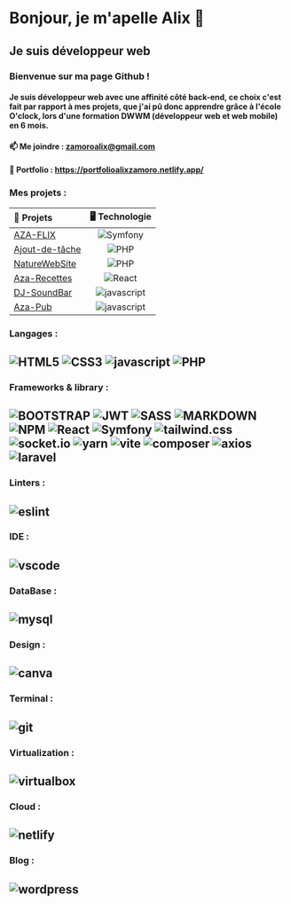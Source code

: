 # Bonjour, je m'apelle Alix 👋

## Je suis développeur web

### Bienvenue sur ma page Github !

#### Je suis développeur web avec une affinité côté back-end, ce choix c'est fait par rapport à mes projets, que j'ai pû donc apprendre grâce à l'école O'clock, lors d'une formation DWWM (développeur web et web mobile) en 6 mois.

#### 📫 Me joindre : zamoroalix@gmail.com 
#### 📔 Portfolio : https://portfolioalixzamoro.netlify.app/

### Mes projets :

| 🎨 Projets  | 🖥️ Technologie          
| :--------------- |:---------------:| 
| [AZA-FLIX](https://github.com/ALIXZAMORO/Aza-flix-ALIXZAMORO) |   ![Symfony](https://img.shields.io/badge/Symfony-000000?style=for-the-badge&logo=Symfony&logoColor=white)     |  Aligné à droite |
| [Ajout-de-tâche](https://github.com/ALIXZAMORO/ajout-de-tache-ALIXZAMORO)  | ![PHP](https://img.shields.io/badge/PHP-777BB4?style=for-the-badge&logo=php&logoColor=white)         | 
| [NatureWebSite](https://github.com/ALIXZAMORO/NatureWebSite-ALIXZAMORO)  | ![PHP](https://img.shields.io/badge/PHP-777BB4?style=for-the-badge&logo=php&logoColor=white)         |
| [Aza-Recettes](https://github.com/ALIXZAMORO/Recettes-ALIXZAMORO)  | ![React](https://img.shields.io/badge/React-20232A?style=for-the-badge&logo=react&logoColor=61DAFB)             |   
| [DJ-SoundBar](https://github.com/ALIXZAMORO/DJ-soundbar-ALIXZAMORO)  | ![javascript](https://img.shields.io/badge/JavaScript-323330?style=for-the-badge&logo=javascript&logoColor=F7DF1E)         |  
| [Aza-Pub](https://github.com/ALIXZAMORO/aza-pub-ALIXZAMORO)  | ![javascript](https://img.shields.io/badge/JavaScript-323330?style=for-the-badge&logo=javascript&logoColor=F7DF1E)         | 


### Langages :

## ![HTML5](https://img.shields.io/badge/HTML5-E34F26?style=for-the-badge&logo=html5&logoColor=white) ![CSS3](https://img.shields.io/badge/CSS3-1572B6?style=for-the-badge&logo=css3&logoColor=white) ![javascript](https://img.shields.io/badge/JavaScript-323330?style=for-the-badge&logo=javascript&logoColor=F7DF1E) ![PHP](https://img.shields.io/badge/PHP-777BB4?style=for-the-badge&logo=php&logoColor=white)

### Frameworks & library :
## ![BOOTSTRAP](https://img.shields.io/badge/Bootstrap-563D7C?style=for-the-badge&logo=bootstrap&logoColor=white) ![JWT](https://img.shields.io/badge/JWT-000000?style=for-the-badge&logo=JSON%20web%20tokens&logoColor=white) ![SASS](https://img.shields.io/badge/Sass-CC6699?style=for-the-badge&logo=sass&logoColor=white) ![MARKDOWN](https://img.shields.io/badge/Markdown-000000?style=for-the-badge&logo=markdown&logoColor=white) ![NPM](https://img.shields.io/badge/npm-CB3837?style=for-the-badge&logo=npm&logoColor=white) ![React](https://img.shields.io/badge/React-20232A?style=for-the-badge&logo=react&logoColor=61DAFB) ![Symfony](https://img.shields.io/badge/Symfony-000000?style=for-the-badge&logo=Symfony&logoColor=white) ![tailwind.css](https://img.shields.io/badge/Tailwind_CSS-38B2AC?style=for-the-badge&logo=tailwind-css&logoColor=white) ![socket.io](https://img.shields.io/badge/Socket.io-010101?&style=for-the-badge&logo=Socket.io&logoColor=white) ![yarn](https://img.shields.io/badge/Yarn-2C8EBB?style=for-the-badge&logo=yarn&logoColor=white) ![vite](https://img.shields.io/badge/Vite-B73BFE?style=for-the-badge&logo=vite&logoColor=FFD62E) ![composer](https://img.shields.io/badge/Composer-885630?style=for-the-badge&logo=Composer&logoColor=white) ![axios](https://img.shields.io/badge/axios-671ddf?&style=for-the-badge&logo=axios&logoColor=white) ![laravel](https://img.shields.io/badge/Laravel-FF2D20?style=for-the-badge&logo=laravel&logoColor=white)

### Linters :

## ![eslint](https://img.shields.io/badge/eslint-3A33D1?style=for-the-badge&logo=eslint&logoColor=white)

### IDE :

## ![vscode](https://img.shields.io/badge/VSCode-0078D4?style=for-the-badge&logo=visual%20studio%20code&logoColor=white)

### DataBase :

## ![mysql](https://img.shields.io/badge/MySQL-005C84?style=for-the-badge&logo=mysql&logoColor=white)

### Design :

## ![canva](https://img.shields.io/badge/Canva-%2300C4CC.svg?&style=for-the-badge&logo=Canva&logoColor=white)

### Terminal :

## ![git](https://img.shields.io/badge/GIT-E44C30?style=for-the-badge&logo=git&logoColor=white)

### Virtualization :

## ![virtualbox](https://img.shields.io/badge/VirtualBox-21416b?style=for-the-badge&logo=VirtualBox&logoColor=white)

### Cloud :

## ![netlify](https://img.shields.io/badge/Netlify-00C7B7?style=for-the-badge&logo=netlify&logoColor=white)

### Blog :

## ![wordpress](https://img.shields.io/badge/Wordpress-21759B?style=for-the-badge&logo=wordpress&logoColor=white)
